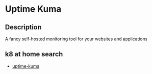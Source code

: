 # Uptime Kuma

## Description

A fancy self-hosted monitoring tool for your websites and applications

## k8 at home search

- [uptime-kuma](https://nanne.dev/k8s-at-home-search/#/uptime-kuma)
